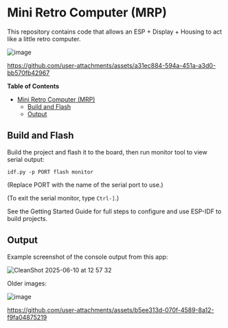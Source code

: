# Mini Retro Computer (MRP)

This repository contains code that allows an ESP + Display + Housing to act like
a little retro computer.

![image](https://github.com/user-attachments/assets/ff6183e9-9d7b-436b-8181-876472eb6c4a)

https://github.com/user-attachments/assets/a31ec884-594a-451a-a3d0-bb570fb42967

<!-- markdown-toc start - Don't edit this section. Run M-x markdown-toc-refresh-toc -->
**Table of Contents**

- [Mini Retro Computer (MRP)](#mini-retro-computer-mrp)
  - [Build and Flash](#build-and-flash)
  - [Output](#output)

<!-- markdown-toc end -->

## Build and Flash

Build the project and flash it to the board, then run monitor tool to view serial output:

```
idf.py -p PORT flash monitor
```

(Replace PORT with the name of the serial port to use.)

(To exit the serial monitor, type ``Ctrl-]``.)

See the Getting Started Guide for full steps to configure and use ESP-IDF to build projects.

## Output

Example screenshot of the console output from this app:

![CleanShot 2025-06-10 at 12 57 32](https://github.com/user-attachments/assets/d79a88a1-72d9-48f3-ae98-42bd74bea8ea)

Older images:

![image](https://github.com/user-attachments/assets/4ddfd1dc-ff67-4175-80cf-85f58c5100f8)

https://github.com/user-attachments/assets/b5ee313d-070f-4589-8a12-f9fa04875219
